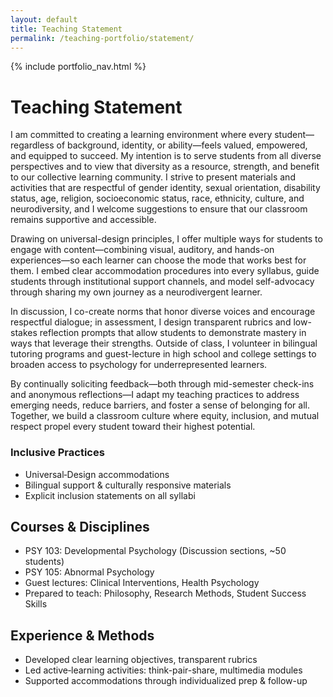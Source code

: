 ```yaml
---
layout: default
title: Teaching Statement
permalink: /teaching-portfolio/statement/
---
```


{% include portfolio_nav.html %}

# Teaching Statement


I am committed to creating a learning environment where every student—regardless of background, identity, or ability—feels valued, empowered, and equipped to succeed. My intention is to serve students from all diverse perspectives and to view that diversity as a resource, strength, and benefit to our collective learning community. I strive to present materials and activities that are respectful of gender identity, sexual orientation, disability status, age, religion, socioeconomic status, race, ethnicity, culture, and neurodiversity, and I welcome suggestions to ensure that our classroom remains supportive and accessible.

Drawing on universal-design principles, I offer multiple ways for students to engage with content—combining visual, auditory, and hands-on experiences—so each learner can choose the mode that works best for them. I embed clear accommodation procedures into every syllabus, guide students through institutional support channels, and model self-advocacy through sharing my own journey as a neurodivergent learner.

In discussion, I co-create norms that honor diverse voices and encourage respectful dialogue; in assessment, I design transparent rubrics and low-stakes reflection prompts that allow students to demonstrate mastery in ways that leverage their strengths. Outside of class, I volunteer in bilingual tutoring programs and guest-lecture in high school and college settings to broaden access to psychology for underrepresented learners.

By continually soliciting feedback—both through mid-semester check-ins and anonymous reflections—I adapt my teaching practices to address emerging needs, reduce barriers, and foster a sense of belonging for all. Together, we build a classroom culture where equity, inclusion, and mutual respect propel every student toward their highest potential.

### Inclusive Practices  
- Universal‐Design accommodations  
- Bilingual support & culturally responsive materials  
- Explicit inclusion statements on all syllabi


## Courses & Disciplines  
- PSY 103: Developmental Psychology (Discussion sections, ~50 students)  
- PSY 105: Abnormal Psychology  
- Guest lectures: Clinical Interventions, Health Psychology  
- Prepared to teach: Philosophy, Research Methods, Student Success Skills

## Experience & Methods  
- Developed clear learning objectives, transparent rubrics  
- Led active‐learning activities: think-pair-share, multimedia modules  
- Supported accommodations through individualized prep & follow-up  
